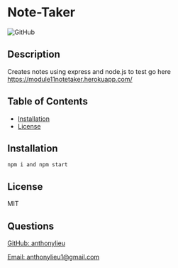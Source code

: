 # Note-Taker

![GitHub](https://img.shields.io/github/license/anthonylieu/Module-11-Note-Taker)

## Description

Creates notes using express and node.js
to test go here https://module11notetaker.herokuapp.com/

## Table of Contents

- [Installation](#installation)
- [License](#license)

## Installation

```
npm i and npm start
```

## License

MIT

## Questions

[GitHub: anthonylieu](https://github.com/anthonylieu/)

[Email: anthonylieu1@gmail.com](anthonylieu1@gmail.com/)
